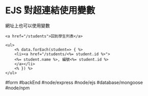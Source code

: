 # EJS 對超連結使用變數
網址上也可以使用變數
```ejs
<a href="/students">回到學生列表</a>
```

```ejs
<ul>
	<% data.forEach(student=> { %>
	<li><a href="/students/<%= student.id %>">
	<%= student.name %>, 編號<%= student.id %>
	</a></li>
	<% }) %>
</ul>
```


 #form
#backEnd #node/express #node/ejs #database/mongoose #node/npm 